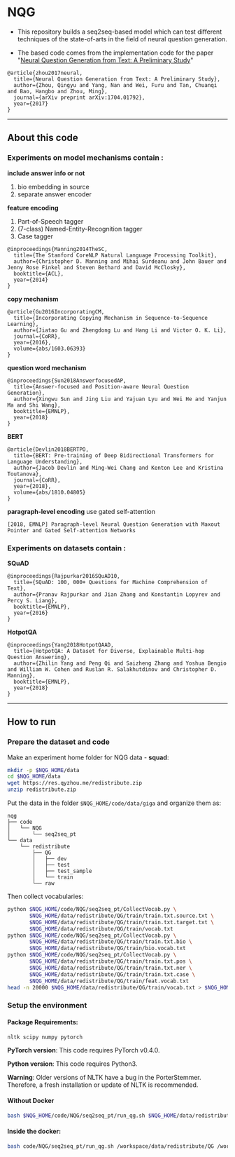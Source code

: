 # NQG

* This repository builds a seq2seq-based model which can test different techniques of the state-of-arts in the field of neural question generation.

* The based code comes from the implementation code for the paper "[Neural Question Generation from Text: A Preliminary Study](https://arxiv.org/abs/1704.01792)"

```
@article{zhou2017neural,
  title={Neural Question Generation from Text: A Preliminary Study},
  author={Zhou, Qingyu and Yang, Nan and Wei, Furu and Tan, Chuanqi and Bao, Hangbo and Zhou, Ming},
  journal={arXiv preprint arXiv:1704.01792},
  year={2017}
}
```

---

## About this code

### Experiments on model mechanisms contain :

**include answer info or not**
1. bio embedding in source
2. separate answer encoder
   
**feature encoding**
1. Part-of-Speech tagger
2. (7-class) Named-Entity-Recognition tagger
3. Case tagger
```
@inproceedings{Manning2014TheSC,
  title={The Stanford CoreNLP Natural Language Processing Toolkit},
  author={Christopher D. Manning and Mihai Surdeanu and John Bauer and Jenny Rose Finkel and Steven Bethard and David McClosky},
  booktitle={ACL},
  year={2014}
}
```

**copy mechanism**
```
@article{Gu2016IncorporatingCM,
  title={Incorporating Copying Mechanism in Sequence-to-Sequence Learning},
  author={Jiatao Gu and Zhengdong Lu and Hang Li and Victor O. K. Li},
  journal={CoRR},
  year={2016},
  volume={abs/1603.06393}
}
```

**question word mechanism**
```
@inproceedings{Sun2018AnswerfocusedAP,
  title={Answer-focused and Position-aware Neural Question Generation},
  author={Xingwu Sun and Jing Liu and Yajuan Lyu and Wei He and Yanjun Ma and Shi Wang},
  booktitle={EMNLP},
  year={2018}
}
```

**BERT**
```
@article{Devlin2018BERTPO,
  title={BERT: Pre-training of Deep Bidirectional Transformers for Language Understanding},
  author={Jacob Devlin and Ming-Wei Chang and Kenton Lee and Kristina Toutanova},
  journal={CoRR},
  year={2018},
  volume={abs/1810.04805}
}
```

**paragraph-level encoding**
  use gated self-attention
```
[2018, EMNLP] Paragraph-level Neural Question Generation with Maxout Pointer and Gated Self-attention Networks
```

### Experiments on datasets contain :

**SQuAD**
```
@inproceedings{Rajpurkar2016SQuAD10,
  title={SQuAD: 100, 000+ Questions for Machine Comprehension of Text},
  author={Pranav Rajpurkar and Jian Zhang and Konstantin Lopyrev and Percy S. Liang},
  booktitle={EMNLP},
  year={2016}
}
```

**HotpotQA**
```
@inproceedings{Yang2018HotpotQAAD,
  title={HotpotQA: A Dataset for Diverse, Explainable Multi-hop Question Answering},
  author={Zhilin Yang and Peng Qi and Saizheng Zhang and Yoshua Bengio and William W. Cohen and Ruslan R. Salakhutdinov and Christopher D. Manning},
  booktitle={EMNLP},
  year={2018}
}
```

---

## How to run

### Prepare the dataset and code

Make an experiment home folder for NQG data - **squad**:
```bash
mkdir -p $NQG_HOME/data
cd $NQG_HOME/data
wget https://res.qyzhou.me/redistribute.zip
unzip redistribute.zip
```
Put the data in the folder `$NQG_HOME/code/data/giga` and organize them as:
```
nqg
├── code
│   └── NQG
│       └── seq2seq_pt
└── data
    └── redistribute
        ├── QG
        │   ├── dev
        │   ├── test
        │   ├── test_sample
        │   └── train
        └── raw
```
Then collect vocabularies:
```bash
python $NQG_HOME/code/NQG/seq2seq_pt/CollectVocab.py \
       $NQG_HOME/data/redistribute/QG/train/train.txt.source.txt \
       $NQG_HOME/data/redistribute/QG/train/train.txt.target.txt \
       $NQG_HOME/data/redistribute/QG/train/vocab.txt
python $NQG_HOME/code/NQG/seq2seq_pt/CollectVocab.py \
       $NQG_HOME/data/redistribute/QG/train/train.txt.bio \
       $NQG_HOME/data/redistribute/QG/train/bio.vocab.txt
python $NQG_HOME/code/NQG/seq2seq_pt/CollectVocab.py \
       $NQG_HOME/data/redistribute/QG/train/train.txt.pos \
       $NQG_HOME/data/redistribute/QG/train/train.txt.ner \
       $NQG_HOME/data/redistribute/QG/train/train.txt.case \
       $NQG_HOME/data/redistribute/QG/train/feat.vocab.txt
head -n 20000 $NQG_HOME/data/redistribute/QG/train/vocab.txt > $NQG_HOME/data/redistribute/QG/train/vocab.txt.20k
```

### Setup the environment
#### Package Requirements:
```
nltk scipy numpy pytorch
```
**PyTorch version**: This code requires PyTorch v0.4.0.

**Python version**: This code requires Python3.

**Warning**: Older versions of NLTK have a bug in the PorterStemmer. Therefore, a fresh installation or update of NLTK is recommended.

#### Without Docker
```bash
bash $NQG_HOME/code/NQG/seq2seq_pt/run_qg.sh $NQG_HOME/data/redistribute/QG $NQG_HOME/code/NQG/seq2seq_pt
```
#### Inside the docker:
```bash
bash code/NQG/seq2seq_pt/run_qg.sh /workspace/data/redistribute/QG /workspace/code/NQG/seq2seq_pt
```
